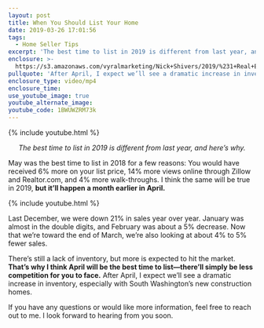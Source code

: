 ```yaml
---
layout: post
title: When You Should List Your Home
date: 2019-03-26 17:01:56
tags:
  - Home Seller Tips
excerpt: 'The best time to list in 2019 is different from last year, and here’s why.'
enclosure: >-
  https://s3.amazonaws.com/vyralmarketing/Nick+Shivers/2019/%231+Real+Estate+Team+in+the+Portland+Metro+_+SW+Washington+The+Best+Time+to+List.mp4
pullquote: 'After April, I expect we’ll see a dramatic increase in inventory.'
enclosure_type: video/mp4
enclosure_time:
use_youtube_image: true
youtube_alternate_image:
youtube_code: 1BWUWZRM73k
---
```


{% include youtube.html %}

<p style="text-align: center;"><em>The best time to list in 2019 is different from last year, and here’s why.</em></p>

May was the best time to list in 2018 for a few reasons: You would have received 6% more on your list price, 14% more views online through Zillow and Realtor.com, and 4% more walk-throughs. I think the same will be true in 2019, **but it’ll happen a month earlier in April.**

{% include youtube.html %}

Last December, we were down 21% in sales year over year. January was almost in the double digits, and February was about a 5% decrease. Now that we’re toward the end of March, we’re also looking at about 4% to 5% fewer sales.&nbsp;

There’s still a lack of inventory, but more is expected to hit the market. **That’s why I think April will be the best time to list—there’ll simply be less competition for you to face.** After April, I expect we’ll see a dramatic increase in inventory, especially with South Washington’s new construction homes.

If you have any questions or would like more information, feel free to reach out to me. I look forward to hearing from you soon.